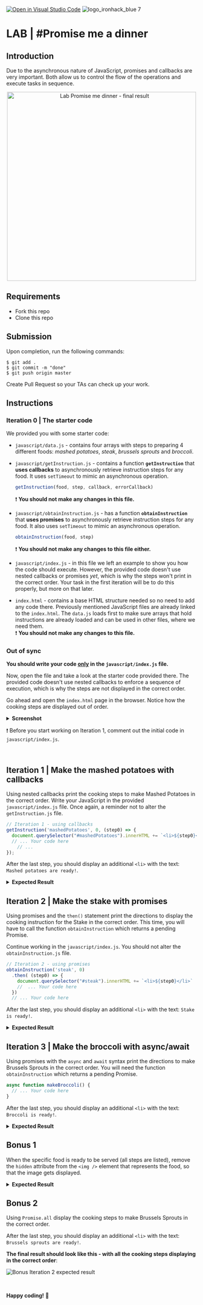 [![Open in Visual Studio Code](https://classroom.github.com/assets/open-in-vscode-c66648af7eb3fe8bc4f294546bfd86ef473780cde1dea487d3c4ff354943c9ae.svg)](https://classroom.github.com/online_ide?assignment_repo_id=8175673&assignment_repo_type=AssignmentRepo)
![logo_ironhack_blue 7](https://user-images.githubusercontent.com/23629340/40541063-a07a0a8a-601a-11e8-91b5-2f13e4e6b441.png)

# LAB | #Promise me a dinner

## Introduction

Due to the asynchronous nature of JavaScript, promises and callbacks are very important. Both allow us to control the flow of the operations and execute tasks in sequence.

<p align="center">

<img src="https://education-team-2020.s3.eu-west-1.amazonaws.com/web-dev/labs/lab-promise-me-dinner-cover.png" alt="Lab Promise me dinner - final result" width="500" />

</p>

## Requirements

- Fork this repo
- Clone this repo

## Submission

Upon completion, run the following commands:

```shell
$ git add .
$ git commit -m "done"
$ git push origin master
```

Create Pull Request so your TAs can check up your work.

## Instructions

### Iteration 0 | The starter code

We provided you with some starter code:

- `javascript/data.js` - contains four arrays with steps to preparing 4 different foods: _mashed potatoes_, _steak_, _brussels sprouts_ and _broccoli_.

- `javascript/getInstruction.js` - contains a function **`getInstruction`** that **uses callbacks** to asynchronously retrieve instruction steps for any food. It uses `setTimeout` to mimic an asynchronous operation.

  ```js
  getInstruction(food, step, callback, errorCallback)
  ```

  :exclamation: **You should not make any changes in this file.**

  

- `javascript/obtainInstruction.js` - has a function **`obtainInstruction`**  that **uses promises** to asynchronously retrieve instruction steps for any food. It also uses `setTimeout` to mimic an asynchronous operation.

  ```js
  obtainInstruction(food, step)
  ```

  :exclamation: **You should not make any changes to this file either.**

  

- `javascript/index.js` - in this file we left an example to show you how the code should execute. However, the provided code doesn't use nested callbacks or promises *yet*, which is why the steps won't print in the correct order. Your task in the first iteration will be to do this properly, but more on that later. 

- `index.html` - contains a base HTML structure needed so no need to add any code there. Previously mentioned JavaScript files are already linked to the `index.html`. The `data.js` loads first to make sure arrays that hold instructions are already loaded and can be used in other files, where we need them.  
  :exclamation: **You should not make any changes to this file.**



### Out of sync 

 **You should write your code <u>only</u> in the `javascript/index.js` file.** 

Now, open the file and take a look at the starter code provided there. The provided code doesn't use nested callbacks to enforce a sequence of execution, which is why the steps are not displayed in the correct order.

Go ahead and open the `index.html` page in the browser. Notice how the cooking steps are displayed out of order. 


<details>
  <summary><b>Screenshot</b></summary>

  ![Steps out of sync](https://education-team-2020.s3.eu-west-1.amazonaws.com/web-dev/labs/lab-promise-me-dinner-out-of-sync.gif)

</details>



:exclamation: Before you start working on Iteration 1, comment out the initial code in `javascript/index.js`.


<br>

## Iteration 1 | Make the mashed potatoes with callbacks

Using nested callbacks print the cooking steps to make Mashed Potatoes in the correct order. Write your JavaScript in the provided `javascript/index.js` file. Once again, a reminder not to alter the `getInstruction.js` file.

```javascript
// Iteration 1 - using callbacks
getInstruction('mashedPotatoes', 0, (step0) => {
  document.querySelector("#mashedPotatoes").innerHTML += `<li>${step0}</li>`
  // ... Your code here
    // ...
});
```



After the last step, you should display an additional `<li>` with the text: `Mashed potatoes are ready!`.



<details>
  <summary><b>Expected Result</b></summary>

![Iteration 1 expected result](https://education-team-2020.s3.eu-west-1.amazonaws.com/web-dev/labs/lab-promise-me-dinner-1-result.gif)

</details>



## Iteration 2 | Make the stake with promises

Using promises and the `then()` statement print the directions to display the cooking instruction for the Stake in the correct order. This time, you will have to call the function `obtainInstruction` which returns a pending Promise.

Continue working in the `javascript/index.js`. You should not alter the `obtainInstruction.js` file.

```javascript
// Iteration 2 - using promises
obtainInstruction('steak', 0)
  .then( (step0) => {
    document.querySelector("#steak").innerHTML += `<li>${step0}</li>`
    //  ... Your code here
  })
  // ... Your code here
```



After the last step, you should display an additional `<li>` with the text: `Stake is ready!`.



<details>
  <summary><b>Expected Result</b></summary>

![Iteration 2 expected result](https://education-team-2020.s3.eu-west-1.amazonaws.com/web-dev/labs/lab-promise-me-dinner-2-result.gif)

</details>



## Iteration 3 | Make the broccoli with async/await

Using promises with the `async` and `await` syntax print the directions to make Brussels Sprouts in the correct order. You will need the function `obtainInstruction` which returns a pending Promise.

```javascript
async function makeBroccoli() {
  // ... Your code here
}
```



After the last step, you should display an additional `<li>` with the text: `Broccoli is ready!`.



<details>
  <summary><b>Expected Result</b></summary>

![Iteration 3 expected result](https://education-team-2020.s3.eu-west-1.amazonaws.com/web-dev/labs/lab-promise-me-dinner-3-result.gif)

</details>



## Bonus 1

When the specific food is ready to be served (all steps are listed), remove the `hidden` attribute from the `<img />` element that represents the food, so that the image gets displayed.



<details>
  <summary><b>Expected Result</b></summary>

![Bonus Iteration 1 expected result](https://education-team-2020.s3.eu-west-1.amazonaws.com/web-dev/labs/lab-promise-me-dinner-bonus-1-result.gif)

</details>

## Bonus 2

Using `Promise.all` display the cooking steps to make Brussels Sprouts in the correct order.

After the last step, you should display an additional `<li>` with the text: `Brussels sprouts are ready!`.



**The final result should look like this - with all the cooking steps displaying in the correct order**:

![Bonus Iteration 2 expected result](https://education-team-2020.s3.eu-west-1.amazonaws.com/web-dev/labs/lab-promise-me-dinner-bonus-2-result.gif)

<br>

**Happy coding!** :blue_heart:
